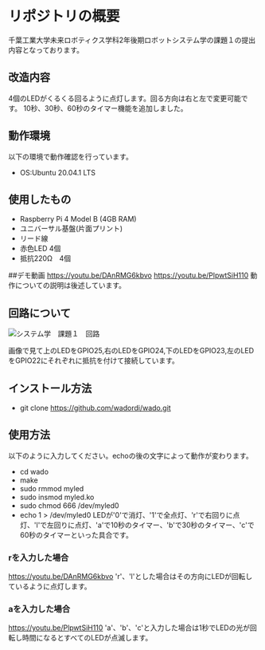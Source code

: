 # リポジトリの概要
千葉工業大学未来ロボティクス学科2年後期ロボットシステム学の課題１の提出内容となっております。

## 改造内容
4個のLEDがくるくる回るように点灯します。回る方向は右と左で変更可能です。
10秒、30秒、60秒のタイマー機能を追加しました。

## 動作環境
以下の環境で動作確認を行っています。
* OS:Ubuntu 20.04.1 LTS

## 使用したもの
* Raspberry Pi 4 Model B (4GB RAM)
* ユニバーサル基盤(片面プリント)
* リード線
* 赤色LED 4個
* 抵抗220Ω　4個

##デモ動画
https://youtu.be/DAnRMG6kbvo
https://youtu.be/PlpwtSiH110
動作についての説明は後述しています。


## 回路について
![システム学　課題１　回路](https://user-images.githubusercontent.com/72900623/100960483-b46cdd80-3563-11eb-943d-fc8a9e206f0b.jpg)

画像で見て上のLEDをGPIO25,右のLEDをGPIO24,下のLEDをGPIO23,左のLEDをGPIO22にそれぞれに抵抗を付けて接続しています。

## インストール方法
* git clone https://github.com/wadordi/wado.git

## 使用方法
以下のように入力してください。echoの後の文字によって動作が変わります。
* cd wado
* make
* sudo rmmod myled
* sudo insmod myled.ko
* sudo chmod 666 /dev/myled0
* echo 1 > /dev/myled0 
LEDが'0'で消灯、'1'で全点灯、'r'で右回りに点灯、'l'で左回りに点灯、'a'で10秒のタイマー、'b'で30秒のタイマー、'c'で60秒のタイマーといった具合です。
### rを入力した場合
https://youtu.be/DAnRMG6kbvo
'r'、'l'とした場合はその方向にLEDが回転しているように点灯します。
### aを入力した場合
https://youtu.be/PlpwtSiH110
'a'、'b'、'c'と入力した場合は1秒でLEDの光が回転し時間になるとすべてのLEDが点滅します。


